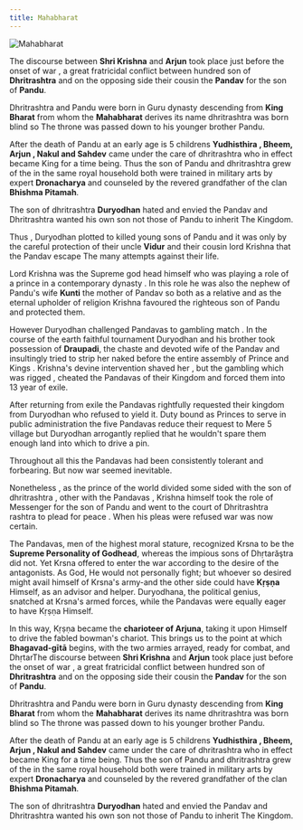 ```yaml
---
title: Mahabharat
---
```

![Mahabharat](https://images.herzindagi.info/image/2023/Mar/mahabharat-people-who-are-still-alive-story.jpg)

The discourse between **Shri Krishna** and **Arjun** took place just before the onset of war , a great fratricidal conflict between hundred son of **Dhritrashtra** and on the opposing side their cousin the **Pandav** for the son of **Pandu**.

Dhritrashtra and Pandu were born in Guru dynasty descending from **King Bharat** from whom the **Mahabharat** derives its name dhritrashtra was born blind so The throne was passed down to his younger brother Pandu.

After the death of Pandu at an early age is 5 childrens **Yudhisthira , Bheem, Arjun , Nakul and Sahdev** came under the care of dhritrashtra who in effect became King for a time being. Thus the son of Pandu and dhritrashtra grew of the in the same royal household both were trained in military arts by expert **Dronacharya** and counseled by the revered grandfather of the clan **Bhishma Pitamah**. 

The son of dhritrashtra **Duryodhan** hated and envied the Pandav and Dhritrashtra wanted his own son not those of Pandu to inherit The Kingdom.

Thus , Duryodhan plotted to killed young sons of Pandu and it was only by the careful protection of their uncle **Vidur** and their cousin lord Krishna that the Pandav escape The many attempts against their life.

Lord Krishna was the Supreme god head himself who was playing a role of a prince in a contemporary dynasty . In this role he was also the nephew of Pandu's wife **Kunti** the mother of Pandav so both as a relative and as the eternal upholder of religion Krishna favoured the righteous son of Pandu and protected them.

However Duryodhan challenged Pandavas to gambling match . In the course of the earth faithful tournament Duryodhan and his brother took possession of **Draupadi**, the chaste and devoted wife of the Pandav and insultingly tried to strip her naked before the entire assembly of Prince and Kings . Krishna's devine intervention shaved her , but the gambling which was rigged , cheated the Pandavas of their Kingdom and forced them into 13 year of exile.

After returning from exile the Pandavas rightfully requested their kingdom from Duryodhan who refused to yield it. Duty bound as Princes to serve in public administration the five Pandavas reduce their request to Mere 5 village but Duryodhan arrogantly replied that he wouldn't spare them enough land into which to drive a pin.

Throughout all this the Pandavas had been consistently tolerant and forbearing. But now war seemed inevitable.

Nonetheless , as the prince of the world divided some sided with the son of dhritrashtra , other with the Pandavas , Krishna himself took the role of Messenger for the son of Pandu and went to the court of Dhritrashtra rashtra to plead for peace . When his pleas were refused war was now certain.

The Pandavas, men of the highest moral stature, recognized Krsna to be the **Supreme Personality of Godhead**, whereas the impious sons of Dhṛtarăştra did not. Yet Krsna offered to enter the war according to the desire of the antagonists. As God, He would not personally fight; but whoever so desired might avail himself of Krsna's army-and the other side could have **Kṛṣṇa** Himself, as an advisor and helper. Duryodhana, the political genius, snatched at Krsna's armed forces, while the Pandavas were equally eager to have Kṛṣṇa Himself.

In this way, Kṛṣṇa became the **charioteer of Arjuna**, taking it upon Himself to drive the fabled bowman's chariot. This brings us to the point at which **Bhagavad-gītā** begins, with the two armies arrayed, ready for combat, and DhṛtarThe discourse between **Shri Krishna** and **Arjun** took place just before the onset of war , a great fratricidal conflict between hundred son of **Dhritrashtra** and on the opposing side their cousin the **Pandav** for the son of **Pandu**.

Dhritrashtra and Pandu were born in Guru dynasty descending from **King Bharat** from whom the **Mahabharat** derives its name dhritrashtra was born blind so The throne was passed down to his younger brother Pandu.

After the death of Pandu at an early age is 5 childrens **Yudhisthira , Bheem, Arjun , Nakul and Sahdev** came under the care of dhritrashtra who in effect became King for a time being. Thus the son of Pandu and dhritrashtra grew of the in the same royal household both were trained in military arts by expert **Dronacharya** and counseled by the revered grandfather of the clan **Bhishma Pitamah**. 

The son of dhritrashtra **Duryodhan** hated and envied the Pandav and Dhritrashtra wanted his own son not those of Pandu to inherit The Kingdom.

